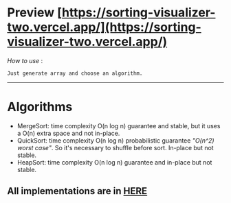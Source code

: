 # Preview [https://sorting-visualizer-two.vercel.app/](https://sorting-visualizer-two.vercel.app/)

*How to use* :

`Just generate array and choose an algorithm.`

___

# Algorithms

* MergeSort: time complexity O(n log n) guarantee and stable, but it uses a O(n) extra space and not in-place.
* QuickSort: time complexity O(n log n) probabilistic guarantee *"O(n^2) worst case"*. So it's necessary to shuffle before sort. In-place but not stable.
* HeapSort: time complexity O(n log n) guarantee and in-place but not stable.


## All implementations are in [HERE](./src/algorithms)
